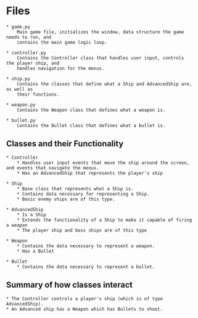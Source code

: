 # Files
	* game.py
		Main game file, initializes the window, data structure the game needs to run, and 
		contains the main game logic loop.

	* controller.py
		Contains the Controller class that handles user input, controls the player ship, and 
		handles navigation for the menus.

	* ship.py
		Contains the classes that define what a Ship and AdvancedShip are, as well as 
		their functions.

	* weapon.py
		Contains the Weapon class that defines what a weapon is.

	* bullet.py
		Contains the Bullet class that defines what a bullet is.

## Classes and their Functionality
	* Controller
		* Handles user input events that move the ship around the screen, and events that navigate the menus.
		* Has an AdvancedShip that represents the player's ship

	* Ship
		* Base class that represents what a Ship is.
		* Contains data necessary for representing a Ship.
		* Basic enemy ships are of this type.

	* AdvancedShip
		* Is a Ship
		* Extends the functionality of a Ship to make it capable of firing a weapon
		* The player ship and boss ships are of this type

	* Weapon
		* Contains the data necessary to represent a weapon.
		* Has a Bullet

	* Bullet
		* Contains the data necessary to represent a bullet.

## Summary of how classes interact
	* The Controller controls a player's ship (which is of type AdvancedShip).
	* An Advanced ship has a Weapon which has Bullets to shoot.
